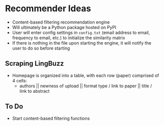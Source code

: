 # Recommender Ideas

- Content-based filtering recommendation engine
- Will ultimately be a Python package hosted on PyPI
- User will enter config settings in `config.txt` (email address to email, frequency to email, etc.) to initialize the similarity matrix
- If there is nothing in the file upon starting the engine, it will notify the user to do so before starting


## Scraping LingBuzz

- Homepage is organized into a table, with each row (paper) comprised of 4 cells:
  - authors || newness of upload || format type / link to paper || title / link to abstract


## To Do

- Start content-based filtering functions
